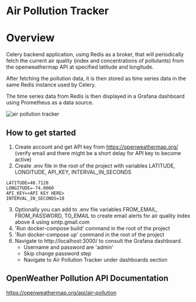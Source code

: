 # Air Pollution Tracker

# Overview
Celery backend application, using Redis as a broker, that will periodically fetch the current air quality (index and concentrations of pollutants) from the 
openweathermap API at specified latitude and longitude. 

After fetching the pollution data, it is then stored as time series data in the same Redis instance used by Celery.

The time series data from Redis is then displayed in a Grafana dashboard using Prometheus as a data source.

![air pollution tracker](https://github.com/user-attachments/assets/9ef35ee2-2199-46a5-b3ca-051e4b268cd7)

## How to get started
1. Create account and get API key from https://openweathermap.org/ (verify email and there might be a short delay for API key to become active)
2. Create .env file in the root of the project with variables LATITUDE, LONGITUDE, API_KEY, INTERVAL_IN_SECONDS
```
LATITUDE=40.7128
LONGITUDE=-74.0060
API_KEY=<API KEY HERE>
INTERVAL_IN_SECONDS=10
```
3. Optionally you can add to .env file variables FROM_EMAIL, FROM_PASSWORD, TO_EMAIL to create email alerts for air quality index above 4 using smtp.gmail.com
4. 'Run docker-compose build' command in the root of the project
5. 'Run docker-compose up' command in the root of the project
6. Navigate to http://localhost:3000/ to consult the Grafana dashboard.
   - Username and password are 'admin'
   - Skip change password step
   - Navigate to Air Pollution Tracker under dashboards section

## OpenWeather Pollution API Documentation
https://openweathermap.org/api/air-pollution

